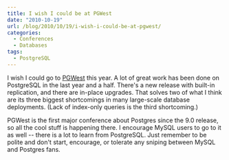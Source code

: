 ```yaml
---
title: I wish I could be at PGWest
date: "2010-10-19"
url: /blog/2010/10/19/i-wish-i-could-be-at-pgwest/
categories:
  - Conferences
  - Databases
tags:
  - PostgreSQL
---
```

I wish I could go to [PGWest](https://www.postgresqlconference.org/2010/west/) this year. A lot of great work has been done on PostgreSQL in the last year and a half. There's a new release with built-in replication, and there are in-place upgrades. That solves two of what I think are its three biggest shortcomings in many large-scale database deployments. (Lack of index-only queries is the third shortcoming.)

PGWest is the first major conference about Postgres since the 9.0 release, so all the cool stuff is happening there. I encourage MySQL users to go to it as well -- there is a lot to learn from PostgreSQL. Just remember to be polite and don't start, encourage, or tolerate any sniping between MySQL and Postgres fans.


